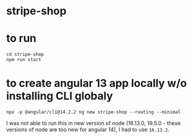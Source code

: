 # stripe-shop

# to run
`cd stripe-shop`  
`npm run start`  

# to create angular 13 app locally w/o installing CLI globaly
`npx -p @angular/cli@14.2.2 ng new stripe-shop --routing --minimal`  
  
I was not able to run this in new version of node (18.13.0, 19.5.0 - these versions of node are too new for angular 14), I had to use `16.13.2`.  


